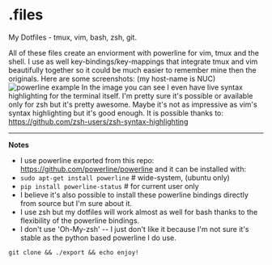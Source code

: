 # .files
My Dotfiles - tmux, vim, bash, zsh, git.

All of these files create an enviorment with powerline for vim, tmux and the shell.
I use as well key-bindings/key-mappings that integrate tmux and vim beautifully together so it could be much easier to remember mine then the originals.
Here are some screenshots: (my host-name is NUC)
![powerline example](https://lh3.googleusercontent.com/-69tCFbgPqRo/Vu1eaLbmnaI/AAAAAAAAHBw/TqLRZnW1Y7EnAvHstdagbOCC-x94oJPkg/s0/Screenshot+from+2016-03-19+16-12-30.png "powerline.png")
In the image you can see I even have live syntax highlighting for the terminal itself. I'm pretty sure it's possible or available only for zsh but it's pretty awesome. Maybe it's not as impressive as vim's syntax highlighting but it's good enough.
It is possible thanks to: https://github.com/zsh-users/zsh-syntax-highlighting

----------
**Notes**

* I use powerline exported from this repo: https://github.com/powerline/powerline and it can be installed with:
 * `sudo apt-get install powerline` # wide-system, (ubuntu only)
 * `pip install powerline-status` # for current user only
 * I believe it's also possible to install these powerline bindings directly from source but I'm sure about it.
* I use zsh but my dotfiles will work almost as well for bash thanks to the flexibility of the powerline bindings.
* I don't use 'Oh-My-zsh' -- I just don't like it because I'm not sure it's stable as the python based powerline I do use.

`git clone && ./export && echo enjoy!`
